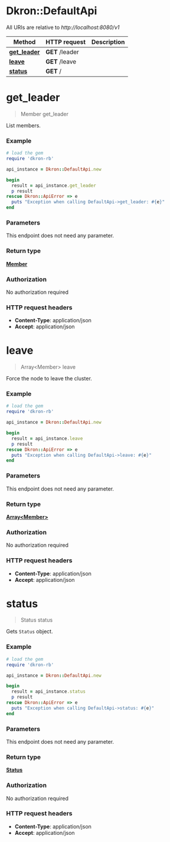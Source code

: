 # Dkron::DefaultApi

All URIs are relative to *http://localhost:8080/v1*

Method | HTTP request | Description
------------- | ------------- | -------------
[**get_leader**](DefaultApi.md#get_leader) | **GET** /leader | 
[**leave**](DefaultApi.md#leave) | **GET** /leave | 
[**status**](DefaultApi.md#status) | **GET** / | 


# **get_leader**
> Member get_leader



List members. 

### Example
```ruby
# load the gem
require 'dkron-rb'

api_instance = Dkron::DefaultApi.new

begin
  result = api_instance.get_leader
  p result
rescue Dkron::ApiError => e
  puts "Exception when calling DefaultApi->get_leader: #{e}"
end
```

### Parameters
This endpoint does not need any parameter.

### Return type

[**Member**](Member.md)

### Authorization

No authorization required

### HTTP request headers

 - **Content-Type**: application/json
 - **Accept**: application/json



# **leave**
> Array&lt;Member&gt; leave



Force the node to leave the cluster. 

### Example
```ruby
# load the gem
require 'dkron-rb'

api_instance = Dkron::DefaultApi.new

begin
  result = api_instance.leave
  p result
rescue Dkron::ApiError => e
  puts "Exception when calling DefaultApi->leave: #{e}"
end
```

### Parameters
This endpoint does not need any parameter.

### Return type

[**Array&lt;Member&gt;**](Member.md)

### Authorization

No authorization required

### HTTP request headers

 - **Content-Type**: application/json
 - **Accept**: application/json



# **status**
> Status status



Gets `Status` object. 

### Example
```ruby
# load the gem
require 'dkron-rb'

api_instance = Dkron::DefaultApi.new

begin
  result = api_instance.status
  p result
rescue Dkron::ApiError => e
  puts "Exception when calling DefaultApi->status: #{e}"
end
```

### Parameters
This endpoint does not need any parameter.

### Return type

[**Status**](Status.md)

### Authorization

No authorization required

### HTTP request headers

 - **Content-Type**: application/json
 - **Accept**: application/json



